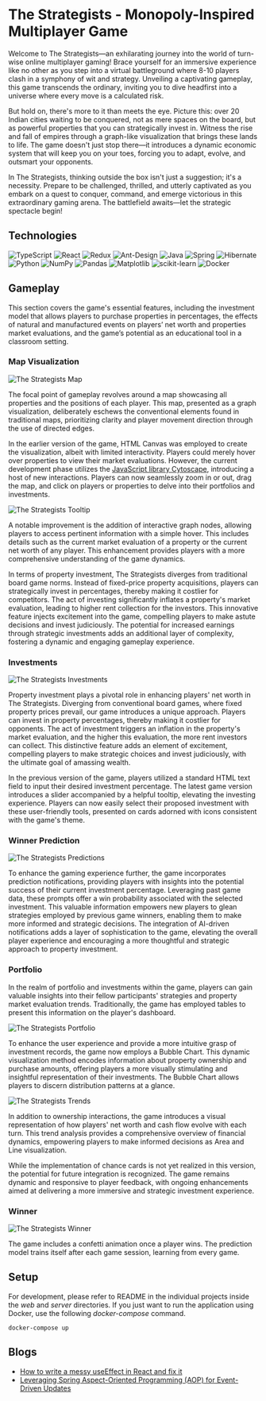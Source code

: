 # The Strategists - Monopoly-Inspired Multiplayer Game

Welcome to The Strategists—an exhilarating journey into the world of turn-wise online multiplayer gaming! Brace yourself for an immersive experience like no other as you step into a virtual battleground where 8-10 players clash in a symphony of wit and strategy. Unveiling a captivating gameplay, this game transcends the ordinary, inviting you to dive headfirst into a universe where every move is a calculated risk.

But hold on, there's more to it than meets the eye. Picture this: over 20 Indian cities waiting to be conquered, not as mere spaces on the board, but as powerful properties that you can strategically invest in. Witness the rise and fall of empires through a graph-like visualization that brings these lands to life. The game doesn't just stop there—it introduces a dynamic economic system that will keep you on your toes, forcing you to adapt, evolve, and outsmart your opponents.

In The Strategists, thinking outside the box isn't just a suggestion; it's a necessity. Prepare to be challenged, thrilled, and utterly captivated as you embark on a quest to conquer, command, and emerge victorious in this extraordinary gaming arena. The battlefield awaits—let the strategic spectacle begin!

## Technologies

![TypeScript](https://img.shields.io/badge/typescript-%23007ACC.svg?style=for-the-badge&logo=typescript&logoColor=white)
![React](https://img.shields.io/badge/react-%2320232a.svg?style=for-the-badge&logo=react&logoColor=%2361DAFB)
![Redux](https://img.shields.io/badge/redux-%23593d88.svg?style=for-the-badge&logo=redux&logoColor=white)
![Ant-Design](https://img.shields.io/badge/-AntDesign-%230170FE?style=for-the-badge&logo=ant-design&logoColor=white)
![Java](https://img.shields.io/badge/java-%23ED8B00.svg?style=for-the-badge&logo=openjdk&logoColor=white)
![Spring](https://img.shields.io/badge/spring-%236DB33F.svg?style=for-the-badge&logo=spring&logoColor=white)
![Hibernate](https://img.shields.io/badge/Hibernate-59666C?style=for-the-badge&logo=Hibernate&logoColor=white)
![Python](https://img.shields.io/badge/python-3670A0?style=for-the-badge&logo=python&logoColor=ffdd54)
![NumPy](https://img.shields.io/badge/numpy-%23013243.svg?style=for-the-badge&logo=numpy&logoColor=white)
![Pandas](https://img.shields.io/badge/pandas-%23150458.svg?style=for-the-badge&logo=pandas&logoColor=white)
![Matplotlib](https://img.shields.io/badge/Matplotlib-%23ffffff.svg?style=for-the-badge&logo=Matplotlib&logoColor=black)
![scikit-learn](https://img.shields.io/badge/scikit--learn-%23F7931E.svg?style=for-the-badge&logo=scikit-learn&logoColor=white)
![Docker](https://img.shields.io/badge/docker-%230db7ed.svg?style=for-the-badge&logo=docker&logoColor=white)

## Gameplay

This section covers the game's essential features, including the investment model that allows players to purchase properties in percentages, the effects of natural and manufactured events on players’ net worth and properties market evaluations, and the game’s potential as an educational tool in a classroom setting.

### Map Visualization

![The Strategists Map](/images/map.png)

The focal point of gameplay revolves around a map showcasing all properties and the positions of each player. This map, presented as a graph visualization, deliberately eschews the conventional elements found in traditional maps, prioritizing clarity and player movement direction through the use of directed edges.

In the earlier version of the game, HTML Canvas was employed to create the visualization, albeit with limited interactivity. Players could merely hover over properties to view their market evaluations. However, the current development phase utilizes the [JavaScript library Cytoscape](https://js.cytoscape.org/), introducing a host of new interactions. Players can now seamlessly zoom in or out, drag the map, and click on players or properties to delve into their portfolios and investments.

![The Strategists Tooltip](/images/tooltip.png)

A notable improvement is the addition of interactive graph nodes, allowing players to access pertinent information with a simple hover. This includes details such as the current market evaluation of a property or the current net worth of any player. This enhancement provides players with a more comprehensive understanding of the game dynamics.

In terms of property investment, The Strategists diverges from traditional board game norms. Instead of fixed-price property acquisitions, players can strategically invest in percentages, thereby making it costlier for competitors. The act of investing significantly inflates a property's market evaluation, leading to higher rent collection for the investors. This innovative feature injects excitement into the game, compelling players to make astute decisions and invest judiciously. The potential for increased earnings through strategic investments adds an additional layer of complexity, fostering a dynamic and engaging gameplay experience.

### Investments

![The Strategists Investments](/images/invest.png)

Property investment plays a pivotal role in enhancing players' net worth in The Strategists. Diverging from conventional board games, where fixed property prices prevail, our game introduces a unique approach. Players can invest in property percentages, thereby making it costlier for opponents. The act of investment triggers an inflation in the property's market evaluation, and the higher this evaluation, the more rent investors can collect. This distinctive feature adds an element of excitement, compelling players to make strategic choices and invest judiciously, with the ultimate goal of amassing wealth.

In the previous version of the game, players utilized a standard HTML text field to input their desired investment percentage. The latest game version introduces a slider accompanied by a helpful tooltip, elevating the investing experience. Players can now easily select their proposed investment with these user-friendly tools, presented on cards adorned with icons consistent with the game's theme.

### Winner Prediction

![The Strategists Predictions](/images/prediction.png)

To enhance the gaming experience further, the game incorporates prediction notifications, providing players with insights into the potential success of their current investment percentage. Leveraging past game data, these prompts offer a win probability associated with the selected investment. This valuable information empowers new players to glean strategies employed by previous game winners, enabling them to make more informed and strategic decisions. The integration of AI-driven notifications adds a layer of sophistication to the game, elevating the overall player experience and encouraging a more thoughtful and strategic approach to property investment.

### Portfolio

In the realm of portfolio and investments within the game, players can gain valuable insights into their fellow participants' strategies and property market evaluation trends. Traditionally, the game has employed tables to present this information on the player's dashboard.

![The Strategists Portfolio](/images/portfolio.png)

To enhance the user experience and provide a more intuitive grasp of investment records, the game now employs a Bubble Chart. This dynamic visualization method encodes information about property ownership and purchase amounts, offering players a more visually stimulating and insightful representation of their investments. The Bubble Chart allows players to discern distribution patterns at a glance.

![The Strategists Trends](/images/trends.png)

In addition to ownership interactions, the game introduces a visual representation of how players' net worth and cash flow evolve with each turn. This trend analysis provides a comprehensive overview of financial dynamics, empowering players to make informed decisions as Area and Line visualization.

While the implementation of chance cards is not yet realized in this version, the potential for future integration is recognized. The game remains dynamic and responsive to player feedback, with ongoing enhancements aimed at delivering a more immersive and strategic investment experience.

### Winner

![The Strategists Winner](/images/winner.png)

The game includes a confetti animation once a player wins. The prediction model trains itself after each game session, learning from every game.

## Setup

For development, please refer to README in the individual projects inside the *web* and *server* directories. If you just want to run the application using Docker, use the following *docker-compose* command.

    docker-compose up

## Blogs

- [How to write a messy useEffect in React and fix it](https://medium.com/@shuchawl/how-to-write-a-messy-useeffect-in-react-and-fix-it-c0e98f872d22)
- [Leveraging Spring Aspect-Oriented Programming (AOP) for Event-Driven Updates](https://medium.com/@shuchawl/leveraging-spring-aspect-oriented-programming-aop-for-event-driven-updates-a53240de6dc2)

